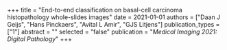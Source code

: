 +++
title = "End-to-end classification on basal-cell carcinoma histopathology whole-slides images"
date = 2021-01-01
authors = ["Daan J Geijs", "Hans Pinckaers", "Avital L Amir", "GJS Litjens"]
publication_types = ["1"]
abstract = ""
selected = "false"
publication = "*Medical Imaging 2021: Digital Pathology*"
+++

